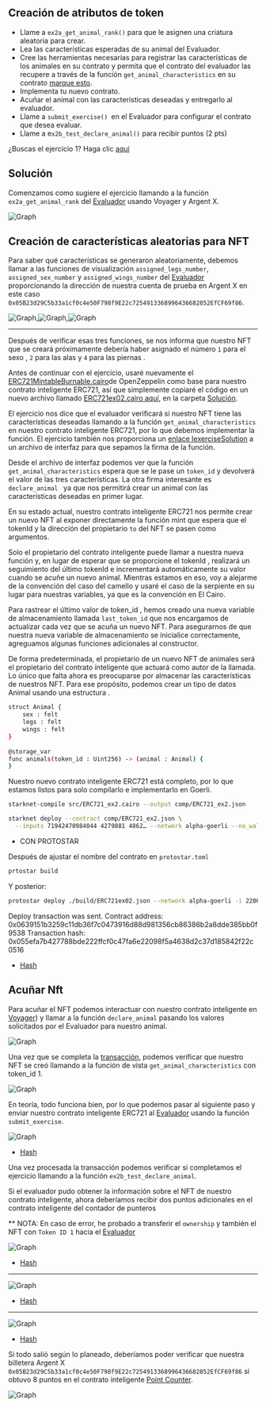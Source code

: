 ## Creación de atributos de token

* Llame a `ex2a_get_animal_rank()` para que le asignen una criatura aleatoria para crear.
* Lea las características esperadas de su animal del Evaluador.
* Cree las herramientas necesarias para registrar las características de los animales en su contrato y permita que el contrato del evaluador las recupere a través de la función `get_animal_characteristics` en su contrato [marque esto](https://github.com/starknet-edu/starknet-erc721/blob/main/contracts/IExerciseSolution.cairo).
* Implementa tu nuevo contrato.
* Acuñar el animal con las características deseadas y entregarlo al evaluador.
* Llame a `submit_exercise() `en el Evaluador para configurar el contrato que desea evaluar.
* Llame a e`x2b_test_declare_animal()` para recibir puntos (2 pts)

¿Buscas el ejercicio 1? Haga clic [aquí](https://github.com/Nadai2010/Nadai-Cairo-721-Starknet-Edu/blob/master/contracts/Soluci%C3%B3n/ERC721ex02.cairo)

## Solución

Comenzamos como sugiere el ejercicio llamando a la función `ex2a_get_animal_rank` del [Evaluador](https://goerli.voyager.online/contract/0x2d15a378e131b0a9dc323d0eae882bfe8ecc59de0eb206266ca236f823e0a15#writeContract) usando Voyager y Argent X.

![Graph](/contracts/Imagenes/getrangoex02.png)

## Creación de características aleatorias para NFT

Para saber qué características se generaron aleatoriamente, debemos llamar a las funciones de visualización `assigned_legs_number`, `assigned_sex_number` y `assigned_wings_number` del [Evaluador](https://goerli.voyager.online/contract/0x2d15a378e131b0a9dc323d0eae882bfe8ecc59de0eb206266ca236f823e0a15#readContract) proporcionando la dirección de nuestra cuenta de prueba en Argent X en este caso `0x05B23d29C5b33a1cf0c4e50F798f9E22c7254913368996436682852EfCF69f86`.

![Graph](/contracts/Imagenes/wingex02.png),![Graph](/contracts/Imagenes/legsex02.png),![Graph](/contracts/Imagenes/sexex02.png)

-----------

Después de verificar esas tres funciones, se nos informa que nuestro NFT que se creará próximamente debería haber asignado el número `1` para el sexo , `2` para las alas y `4` para las piernas . 

Antes de continuar con el ejercicio, usaré nuevamente el [ERC721MintableBurnable.cairo](https://github.com/OpenZeppelin/cairo-contracts/blob/v0.3.1/src/openzeppelin/token/erc721/presets/ERC721MintableBurnable.cairo)de OpenZeppelin como base para nuestro contrato inteligente ERC721, así que simplemente copiaré el código en un nuevo archivo llamado [ERC721ex02.cairo aquí](https://github.com/Nadai2010/Nadai-Cairo-721-Starknet-Edu/blob/master/contracts/Soluci%C3%B3n/ERC721ex02.cairo), en la carpeta [Solución](https://github.com/Nadai2010/Nadai-Cairo-721-Starknet-Edu/tree/master/contracts/Soluci%C3%B3n).

El ejercicio nos dice que el evaluador verificará si nuestro NFT tiene las características deseadas llamando a la función `get_animal_characteristics` en nuestro contrato inteligente ERC721, por lo que debemos implementar la función. El ejercicio también nos proporciona un [enlace IexerciseSolution](https://github.com/Nadai2010/Nadai-Cairo-721-Starknet-Edu/blob/master/contracts/IExerciseSolution.cairo) a un archivo de interfaz para que sepamos la firma de la función.

Desde el archivo de interfaz podemos ver que la función `get_animal_characteristics` espera que se le pase un `token_id` y devolverá el valor de las tres características. La otra firma interesante es `declare_animal ` ya que nos permitirá crear un animal con las características deseadas en primer lugar.

En su estado actual, nuestro contrato inteligente ERC721 nos permite crear un nuevo NFT al exponer directamente la función mint que espera que el tokenId y la dirección del propietario `to` del NFT se pasen como argumentos.

Solo el propietario del contrato inteligente puede llamar a nuestra nueva función y, en lugar de esperar que se proporcione el tokenId , realizará un seguimiento del último tokenId e incrementará automáticamente su valor cuando se acuñe un nuevo animal. Mientras estamos en eso, voy a alejarme de la convención del caso del camello y usaré el caso de la serpiente en su lugar para nuestras variables, ya que es la convención en El Cairo.

Para rastrear el último valor de token_id , hemos creado una nueva variable de almacenamiento llamada `last_token_id` que nos encargamos de actualizar cada vez que se acuña un nuevo NFT. Para asegurarnos de que nuestra nueva variable de almacenamiento se inicialice correctamente, agreguamos algunas funciones adicionales al constructor.

De forma predeterminada, el propietario de un nuevo NFT de animales será el propietario del contrato inteligente que actuará como autor de la llamada. Lo único que falta ahora es preocuparse por almacenar las características de nuestros NFT. Para ese propósito, podemos crear un tipo de datos Animal usando una estructura .

```bash
struct Animal {
    sex : felt
    legs : felt
    wings : felt
}
 
@storage_var
func animals(token_id : Uint256) -> (animal : Animal) {
}
```

Nuestro nuevo contrato inteligente ERC721 está completo, por lo que estamos listos para solo compilarlo e implementarlo en Goerli.

```bash
starknet-compile src/ERC721_ex2.cairo --output comp/ERC721_ex2.json
```
```bash
starknet deploy --contract comp/ERC721_ex2.json \
  --inputs 71942470984044 4279881 4862… --network alpha-goerli --no_wallet
```

* CON PROTOSTAR

Después de ajustar el nombre del contrato en `protostar.toml`

```bash
prtostar build
```
Y posterior:

```bash
protostar deploy ./build/ERC721ex02.json --network alpha-goerli -i 22062175026504044 5128521 2576485153152103101814659868666844275075629902050884189831195075733091688326
```
>>>
Deploy transaction was sent.
Contract address: 0x0639151b3259c11db36f7c0473916d88d981356cb86386b2a8dde385bb0f9538
Transaction hash: 0x055efa7b427788bde222ffcf0c47fa6e22098f5a4638d2c37d185842f22c0516

* [Hash](https://goerli.voyager.online/contract/0x0639151b3259c11db36f7c0473916d88d981356cb86386b2a8dde385bb0f9538)


## Acuñar Nft

Para acuñar el NFT podemos interactuar con nuestro contrato inteligente en [Voyager](https://goerli.voyager.online/contract/0x0639151b3259c11db36f7c0473916d88d981356cb86386b2a8dde385bb0f9538)) y llamar a la función `declare_animal` pasando los valores solicitados por el Evaluador para nuestro animal.

![Graph](/contracts/Imagenes/valoreex02.png)


Una vez que se completa la [transacción](https://goerli.voyager.online/tx/0x3fbf539ee550ccff302359e4bf6ca1e9a0980581ab1db799c29d36452507b7), podemos verificar que nuestro NFT se creó llamando a la función de vista `get_animal_characteristics` con token_id 1.

![Graph](/contracts/Imagenes/getex02.png)

En teoría, todo funciona bien, por lo que podemos pasar al siguiente paso y enviar nuestro contrato inteligente ERC721 al [Evaluador](https://goerli.voyager.online/contract/0x2d15a378e131b0a9dc323d0eae882bfe8ecc59de0eb206266ca236f823e0a15#writeContract) usando la función `submit_exercise`.

![Graph](/contracts/Imagenes/submitex02.png)

* [Hash](https://goerli.voyager.online/tx/0x765f7ad24a4fe944e5ac6fba2c5117be81cec44714f158a07d831b441035183)

Una vez procesada la transacción podemos verificar si completamos el ejercicio llamando a la función `ex2b_test_declare_animal`.

Si el evaluador pudo obtener la información sobre el NFT de nuestro contrato inteligente, ahora deberíamos recibir dos puntos adicionales en el contrato inteligente del contador de punteros

** NOTA: En caso de error, he probado a transferir el `ownership` y también el NFT con `Token ID 1` hacia el [Evaluador](https://goerli.voyager.online/contract/0x2d15a378e131b0a9dc323d0eae882bfe8ecc59de0eb206266ca236f823e0a15#writeContract)

![Graph](/contracts/Imagenes/ownerex02.png)

* [Hash](https://goerli.voyager.online/tx/0x1a778bdf0b767d674d94db25ed6124c1d1d3963d0c1a76787edbb65755bb1da)

---------------------

![Graph](/contracts/Imagenes/tranferex02.png)

* [Hash](https://goerli.voyager.online/tx/0x3508fc62dcce7689dc47801410be1052ac24eb87c4edec66620940494289013)

------------------

![Graph](/contracts/Imagenes/declareex02.png)

* [Hash](https://goerli.voyager.online/tx/0x48934d95798b434f2558812d0b0726d0f11ff8f79950091faeb0b56e5eb4540)


Si todo salió según lo planeado, deberíamos poder verificar que nuestra billetera Argent X `0x05B23d29C5b33a1cf0c4e50F798f9E22c7254913368996436682852EfCF69f86` si obtuvo 8 puntos en el contrato inteligente [Point Counter](https://goerli.voyager.online/contract/0xa0b943234522049dcdbd36cf9d5e12a46be405d6b8757df2329e6536b40707).

![Graph](/contracts/Imagenes/puntosex02.png)